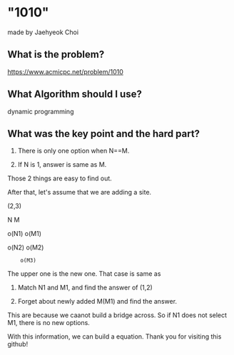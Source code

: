 
# "1010"

made by Jaehyeok Choi

## What is the problem?

https://www.acmicpc.net/problem/1010

## What Algorithm should I use?

dynamic programming

## What was the key point and the hard part?

1. There is only one option when N==M. 

2. If N is 1, answer is same as M.

Those 2 things are easy to find out.

After that, let's assume that we are adding a site.

(2,3)

N       M

o(N1)   o(M1)

o(N2)   o(M2)

        o(M3)
    
The upper one is the new one.
That case is same as

1. Match N1 and M1, and find the answer of (1,2)

2. Forget about newly added M(M1) and find the answer.

This are because we caanot build a bridge across. So if N1 does not select M1, there is no new options.

With this information, we can build a equation.
Thank you for visiting this github!

